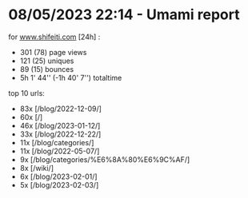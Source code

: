 # 08/05/2023 22:14 - Umami report
for www.shifeiti.com [24h] :

 - 301 (78) page views
 - 121 (25) uniques
 - 89 (15) bounces
 - 5h 1' 44'' (-1h 40' 7'') totaltime


top 10 urls:
 - 83x [/blog/2022-12-09/]
 - 60x [/]
 - 46x [/blog/2023-01-12/]
 - 33x [/blog/2022-12-22/]
 - 11x [/blog/categories/]
 - 11x [/blog/2022-05-07/]
 - 9x [/blog/categories/%E6%8A%80%E6%9C%AF/]
 - 8x [/wiki/]
 - 6x [/blog/2023-02-01/]
 - 5x [/blog/2023-02-03/]


